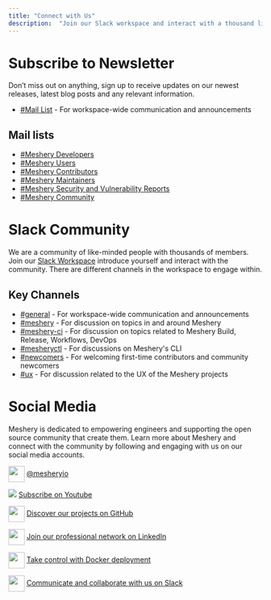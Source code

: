 ```yaml
---
title: "Connect with Us"
description:  "Join our Slack workspace and interact with a thousand like-minded members."
---
```


<style>
  .icon {
    height: 32px;
    width: auto;
    max-width: 100%;
    display: inline-block;
    vertical-align: middle;
  }
</style>

# Subscribe to Newsletter  

Don’t miss out on anything, sign up to receive updates on our newest releases, latest blog posts and any relevant information.

- [#Mail List](https://meshery.io/subscribe) - For workspace-wide communication and announcements
  
## Mail lists

- [#Meshery Developers](mailto:dev-group@meshery.io)
- [#Meshery Users](mailto:user-group@meshery.io)
- [#Meshery Contributors](https://meshery.io/)
- [#Meshery Maintainers](mailto:maintainers@meshery.io)
- [#Meshery Security and Vulnerability Reports](https://meshery.io/)
- [#Meshery Community](mailto:community@meshery.io)

# Slack Community

We are a community of like-minded people with thousands of members. Join our [Slack Workspace](https://slack.meshery.io/) introduce yourself and interact with the community. There are different channels in the workspace to engage within.

## Key Channels

- [#general](https://app.slack.com/client/TDL4L01AR/CDM0ACDM5) - For workspace-wide communication and announcements
- [#meshery](https://app.slack.com/client/TDL4L01AR/CFGG6U10E) - For discussion on topics in and around Meshery
- [#meshery-ci](https://app.slack.com/client/TDL4L01AR/C011VPREG2Z) - For discussion on topics related to Meshery Build, Release, Workflows, DevOps
- [#mesheryctl](https://app.slack.com/client/TDL4L01AR/C0130BQ4L3T) - For discussions on Meshery's CLI
- [#newcomers](https://app.slack.com/client/TDL4L01AR/C019426UBNY) - For welcoming first-time contributors and community newcomers
- [#ux](https://mesheryio.slack.com/archives/C05Q2H97HB4) - For discussion related to the UX of the Meshery projects

# Social Media

Meshery is dedicated to empowering engineers and supporting the open source community that create them. Learn more about Meshery and connect with the community by following and engaging with us on our social media accounts.

<img class ="icon" src="/assets/images/logos/twitter-light.svg"> [@mesheryio](https://x.com/mesheryio)

<img class ="" src="/assets/images/logos/youtube-light.svg"> [Subscribe on Youtube](https://www.youtube.com/@mesheryio?sub_confirmation=1)

<img class ="icon" src="/assets/images/logos/github-white.svg"> [Discover our projects on GitHub](https://github.com/meshery)

<img class ="icon" src="/assets/images/social/community.png"> [Join our professional network on LinkedIn](https://www.linkedin.com/showcase/meshery/)

<img class ="icon" src="/assets/images/docker-color.svg"> [Take control with Docker deployment](https://hub.docker.com/u/meshery)

<img class ="icon" src="/assets/images/social/slack-128.png"> [Communicate and collaborate with us on Slack](https://slack.meshery.io)